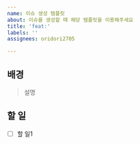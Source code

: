 ```yaml
---
name: 이슈 생성 템플릿
about: 이슈를 생성할 때 해당 템플릿을 이용해주세요
title: 'feat:'
labels: ''
assignees: oridori2705

---
```


## 배경

> 설명

## 할 일

- [ ] 할 일1
